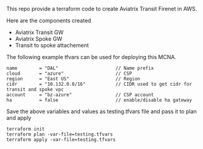 This repo provide a terraform code to create Aviatrix Transit Firenet in AWS. 

Here are the components created
- Aviatrix Transit GW
- Aviatrix Spoke GW
- Transit to spoke attachement

The following example tfvars can be used for deploying this MCNA.
```
name        = "DAL"                     // Name prefix
cloud       = "azure"                   // CSP
region      = "East US"                 // Region
cidr        = "10.132.0.0/16"           // CIDR used to get cidr for transit and spoke vpc
account     = "bz-azure"                // CSP account
ha          = false                     // enable/disable ha gateway
```
Save the above variables and values as testing.tfvars file and pass it to plan and apply
```
terraform init
terraform plan -var-file=testing.tfvars
terraform apply -var-file=testing.tfvars
```